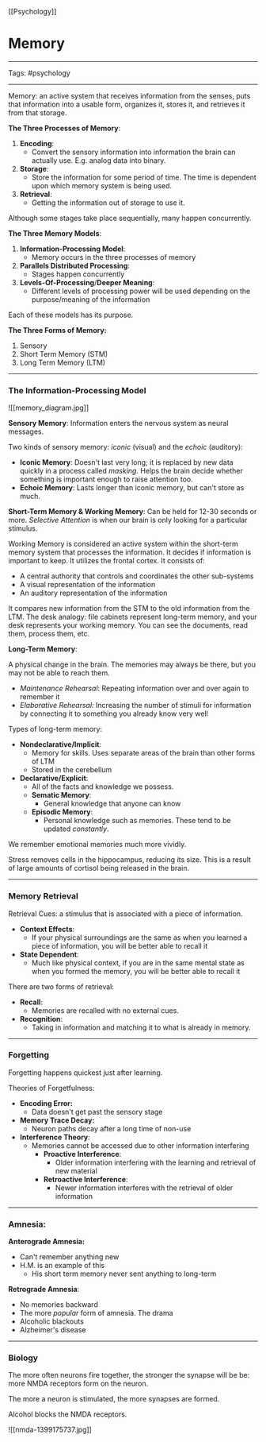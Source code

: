 [[Psychology]]

# Memory

---

Tags: #psychology 

---

Memory: an active system that receives information from the senses, puts that information into a usable form, organizes it, stores it, and retrieves it from that storage.


**The Three Processes of Memory**:

1. **Encoding**: 
	- Convert the sensory information into information the brain can actually use. E.g. analog data into binary.
2. **Storage**: 
	- Store the information for some period of time. The time is dependent upon which memory system is being used. 
3. **Retrieval**:
	- Getting the information out of storage to use it.

Although some stages take place sequentially, many happen concurrently.

**The Three Memory Models**:

1. **Information-Processing Model**:
	- Memory occurs in the three processes of memory
2. **Parallels Distributed Processing**:
	- Stages happen concurrently
3. **Levels-Of-Processing**/**Deeper Meaning**:
	- Different levels of processing power will be used depending on the purpose/meaning of the information

Each of these models has its purpose. 

**The Three Forms of Memory:**
1. Sensory
2. Short Term Memory (STM)
3. Long Term Memory (LTM)

---

### The Information-Processing Model
![[memory_diagram.jpg]]

**Sensory Memory**:
Information enters the nervous system as neural messages.

Two kinds of sensory memory: *iconic* (visual) and the *echoic* (auditory):
- **Iconic Memory**:
Doesn't last very long; it is replaced by new data quickly in a process called *masking*.
Helps the brain decide whether something is important enough to raise attention too.
- **Echoic Memory**:
Lasts longer than iconic memory, but can't store as much.

**Short-Term Memory & Working Memory**:
Can be held for 12-30 seconds or more.
*Selective Attention* is when our brain is only looking for a particular stimulus.

Working Memory is considered an active system within the short-term memory system that processes the information. It decides if information is important to keep.
It utilizes the frontal cortex.
It consists of:
- A central authority that controls and coordinates the other sub-systems
- A visual representation of the information
- An auditory representation of the information

It compares new information from the STM to the old information from the LTM.
The desk analogy: file cabinets represent long-term memory, and your desk represents your working memory. You can see the documents, read them, process them, etc.

**Long-Term Memory**:

A physical change in the brain. The memories may always be there, but you may not be able to reach them.


- *Maintenance Rehearsal*: Repeating information over and over again to remember it
- *Elaborative Rehearsal:* Increasing the number of stimuli for information by connecting it to something you already know very well

Types of long-term memory:
- **Nondeclarative/Implicit**:
	- Memory for skills. Uses separate areas of the brain than other forms of LTM
	- Stored in the cerebellum 
- **Declarative/Explicit**:
	- All of the facts and knowledge we possess. 
	- **Sematic Memory**:
		- General knowledge that anyone can know
	- **Episodic Memory**:
		- Personal knowledge such as memories. These tend to be updated *constantly*.


We remember emotional memories much more vividly.

Stress removes cells in the hippocampus, reducing its size.
This is a result of large amounts of cortisol being released in the brain.

---

### Memory Retrieval

Retrieval Cues: a stimulus that is associated with a piece of information. 
- **Context Effects**: 
	- If your physical surroundings are the same as when you learned a piece of information, you will be better able to recall it
- **State Dependent**: 
	- Much like physical context, if you are in the same mental state as when you formed the memory, you will be better able to recall it

There are two forms of retrieval:
- **Recall**:
	- Memories are recalled with no external cues.
- **Recognition**:
	- Taking in information and matching it to what is already in memory.

---

### Forgetting

Forgetting happens quickest just after learning.

Theories of Forgetfulness:
- **Encoding Error:** 
	- Data doesn't get past the sensory stage
- **Memory Trace Decay:** 
	- Neuron paths decay after a long time of non-use
- **Interference Theory**: 
	- Memories cannot be accessed due to other information interfering
		- **Proactive Interference**: 
			- Older information interfering with the learning and retrieval of new material
		- **Retroactive Interference**:
			- Newer information interferes with the retrieval of older information

---

### Amnesia:

**Anterograde Amnesia:**
- Can't remember anything new
- H.M. is an example of this
	- His short term memory never sent anything to long-term

**Retrograde Amnesia**:
- No memories backward
- The more *popular* form of amnesia. The drama
- Alcoholic blackouts
- Alzheimer's disease

---

### Biology

The more often neurons fire together, the stronger the synapse will be be: more NMDA receptors form on the neuron.

The more a neuron is stimulated, the more synapses are formed. 

Alcohol blocks the NMDA receptors. 

![[nmda-1399175737.jpg]]


